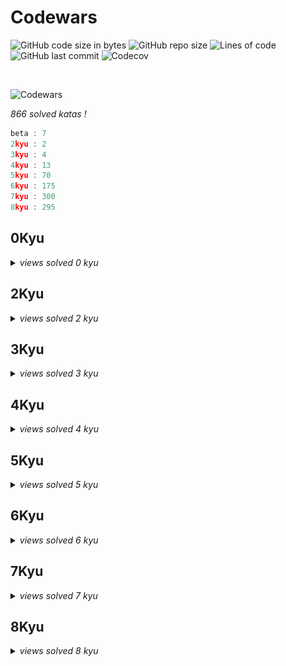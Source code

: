 # Codewars

![GitHub code size in bytes](https://img.shields.io/github/languages/code-size/Sigmanificient/Codewars)
![GitHub repo size](https://img.shields.io/github/repo-size/Sigmanificient/Codewars)
![Lines of code](https://img.shields.io/tokei/lines/github/Sigmanificient/Codewars)
![GitHub last commit](https://img.shields.io/github/last-commit/Sigmanificient/Codewars)
![Codecov](https://codecov.io/gh/Sigmanificient/Codewars/branch/master/graph/badge.svg?token=0MNNDL5VSF)

<br>

![Codewars](https://www.codewars.com/users/Sigmanificient/badges/large)

*866 solved katas !*

```c
beta : 7
2kyu : 2
3kyu : 4
4kyu : 13
5kyu : 70
6kyu : 175
7kyu : 300
8kyu : 295
```

<h2>0Kyu</h2>
<details>
	<summary>
		<i>views solved 0 kyu</i>
	</summary>

`Async requests`:
<img src="img/py.png" height="20px">

`Asyncio the beginning`:
<img src="img/py.png" height="20px">

`Factorial of factorials`:
<img src="img/py.png" height="20px">

`Is this a rectangle`:
<img src="img/py.png" height="20px">

`Page replacement algorithm fifo`:
<img src="img/py.png" height="20px">

`Projection`:
<img src="img/py.png" height="20px">

`Rgb colour changer`:
<img src="img/py.png" height="20px">
</details>

<h2>2Kyu</h2>
<details>
	<summary>
		<i>views solved 2 kyu</i>
	</summary>

`Evaluate a mathematical expression`:
<img src="img/py.png" height="20px">

`Game of go`:
<img src="img/py.png" height="20px">
</details>

<h2>3Kyu</h2>
<details>
	<summary>
		<i>views solved 3 kyu</i>
	</summary>

`Huffman encoding`:
<img src="img/py.png" height="20px">

`Spiralize`:
<img src="img/py.png" height="20px">

`The builder of things`:
<img src="img/py.png" height="20px">

`The millionth fibonacci kata`:
<img src="img/py.png" height="20px">
</details>

<h2>4Kyu</h2>
<details>
	<summary>
		<i>views solved 4 kyu</i>
	</summary>

`Adding big numbers`:
<img src="img/c.png" height="20px">

`Hamming numbers`:
<img src="img/py.png" height="20px">

`Human readable duration format`:
<img src="img/py.png" height="20px">

`Most frequently used words in a text`:
<img src="img/py.png" height="20px">

`Nesting structure comparison`:
<img src="img/py.png" height="20px">

`Permutations`:
<img src="img/py.png" height="20px">

`Range extraction`:
<img src="img/py.png" height="20px">

`Sort binary tree by level`:
<img src="img/py.png" height="20px">

`Strings mix`:
<img src="img/py.png" height="20px">

`Strip comments`:
<img src="img/py.png" height="20px">

`Sudoku solution validator`:
<img src="img/py.png" height="20px">

`Sum by factor`:
<img src="img/py.png" height="20px">

`The observed pin`:
<img src="img/py.png" height="20px">
</details>

<h2>5Kyu</h2>
<details>
	<summary>
		<i>views solved 5 kyu</i>
	</summary>

`A chain adding function`:
<img src="img/py.png" height="20px">

`Bird mountains`:
<img src="img/py.png" height="20px">

`Bob reversng obfuscator`:
<img src="img/py.png" height="20px">

`Can you get the loop`:
<img src="img/py.png" height="20px">

`Combining predicates`:
<img src="img/py.png" height="20px">

`Convert a hex string to rgb`:
<img src="img/js.png" height="20px">

`Conway game of life`:
<img src="img/py.png" height="20px">

`Conway game of life on a toroidal array`:
<img src="img/py.png" height="20px">

`Conway look and say generalized`:
<img src="img/js.png" height="20px">

`Count a spiral`:
<img src="img/py.png" height="20px">

`Did i fnish my sodoku`:
<img src="img/py.png" height="20px">

`Direction reduction`:
<img src="img/py.png" height="20px">

`Emirps`:
<img src="img/py.png" height="20px">

`Esolang infini tick`:
<img src="img/py.png" height="20px">

`Esolang stick`:
<img src="img/py.png" height="20px">

`Esolang ticker`:
<img src="img/py.png" height="20px">

`Evaluate a posix expression`:
<img src="img/py.png" height="20px">

`Extract the domain from a url`:
<img src="img/py.png" height="20px">

`Find the unique string`:
<img src="img/py.png" height="20px">

`First non repeating character`:
<img src="img/py.png" height="20px">

`Flatten`:
<img src="img/py.png" height="20px"> <img src="img/py.png" height="20px">

`Gap in primes`:
<img src="img/py.png" height="20px">

`Greed is good`:
<img src="img/py.png" height="20px">

`Group in tens`:
<img src="img/py.png" height="20px">

`Hamster me`:
<img src="img/py.png" height="20px">

`Hex dump`:
<img src="img/py.png" height="20px">

`How many numbers ii`:
<img src="img/py.png" height="20px">

`Human readable time`:
<img src="img/py.png" height="20px">

`Int32 to ipv4`:
<img src="img/py.png" height="20px">

`Intergers recreation one`:
<img src="img/py.png" height="20px">

`Ips between`:
<img src="img/py.png" height="20px">

`Isbn 10 validation`:
<img src="img/py.png" height="20px">

`Land perimeter`:
<img src="img/py.png" height="20px">

`Last digit of a large number`:
<img src="img/py.png" height="20px">

`Luck check`:
<img src="img/py.png" height="20px">

`Maximum subarray sum`:
<img src="img/py.png" height="20px">

`Memoized fibonacci`:
<img src="img/py.png" height="20px">

`Moving zeros to the end`:
<img src="img/py.png" height="20px">

`Multisize nonogram encoder`:
<img src="img/py.png" height="20px">

`Myjinxin katas 001 rotate remove return`:
<img src="img/py.png" height="20px">

`Ninja vs samurai attack block`:
<img src="img/py.png" height="20px">

`Not very secure`:
<img src="img/py.png" height="20px">

`Pagination helper`:
<img src="img/py.png" height="20px">

`Perimeter`:
<img src="img/py.png" height="20px">

`Pete the baker`:
<img src="img/py.png" height="20px">

`Primes in numbers`:
<img src="img/py.png" height="20px">

`Product of consecutive fib numbers`:
<img src="img/py.png" height="20px">

`Readability is king`:
<img src="img/py.png" height="20px">

`Regex password validation`:
<img src="img/py.png" height="20px">

`Rgb to hex conversion`:
<img src="img/py.png" height="20px">

`Rot 13`:
<img src="img/py.png" height="20px">

`Rotate an array matrix`:
<img src="img/py.png" height="20px">

`Rule 30`:
<img src="img/py.png" height="20px">

`Scramble`:
<img src="img/py.png" height="20px">

`Secret knock`:
<img src="img/py.png" height="20px">

`Sierpinski gasket`:
<img src="img/py.png" height="20px">

`Simple assembler interpreter`:
<img src="img/py.png" height="20px">

`Simple finite state machine compiler`:
<img src="img/py.png" height="20px">

`Simple pig latin`:
<img src="img/py.png" height="20px">

`Sorting arrays by amount of perfsq`:
<img src="img/py.png" height="20px">

`String incrementer`:
<img src="img/py.png" height="20px">

`String n iterations string`:
<img src="img/py.png" height="20px">

`Sum of pairs`:
<img src="img/py.png" height="20px">

`The hashing generator`:
<img src="img/py.png" height="20px">

`Tic tac toe checker`:
<img src="img/py.png" height="20px">

`Tree to list`:
<img src="img/py.png" height="20px">

`Valid parentheses`:
<img src="img/py.png" height="20px">

`Vector class`:
<img src="img/py.png" height="20px">

`Whats a perfect power anyway`:
<img src="img/py.png" height="20px">

`Where my anagrams at`:
<img src="img/py.png" height="20px">
</details>

<h2>6Kyu</h2>
<details>
	<summary>
		<i>views solved 6 kyu</i>
	</summary>

`A plus b equals 123`:
<img src="img/c.png" height="20px">

`Alphaber war airstrike letters massacre`:
<img src="img/py.png" height="20px">

`Alternating strings`:
<img src="img/py.png" height="20px">

`Are they the same`:
<img src="img/py.png" height="20px">

`Array diff`:
<img src="img/py.png" height="20px">

`Arrh grabscrab`:
<img src="img/py.png" height="20px">

`Ascii fun 1 x shape`:
<img src="img/py.png" height="20px">

`Ascii fun 2 funny dots`:
<img src="img/py.png" height="20px">

`Ascii fun 3 build a pyramid`:
<img src="img/py.png" height="20px">

`Ascii sierpinski carpet`:
<img src="img/py.png" height="20px">

`Backspaces in string`:
<img src="img/py.png" height="20px">

`Backwards read primes`:
<img src="img/py.png" height="20px">

`Binaries`:
<img src="img/py.png" height="20px">

`Binary to ascii conversion`:
<img src="img/c.png" height="20px">

`Binary tree compare`:
<img src="img/py.png" height="20px">

`Binding within the list monad`:
<img src="img/py.png" height="20px">

`Bit counting`:
<img src="img/py.png" height="20px">

`Break camel case`:
<img src="img/py.png" height="20px">

`Build a pile of cubes`:
<img src="img/py.png" height="20px">

`Build tower`:
<img src="img/py.png" height="20px">

`Build tower advanced`:
<img src="img/py.png" height="20px">

`Calculate pyramid height`:
<img src="img/py.png" height="20px">

`Camelcase method`:
<img src="img/py.png" height="20px">

`Catalog`:
<img src="img/py.png" height="20px">

`Code golf get the square`:
<img src="img/py.png" height="20px">

`Codewars leaderboard`:
<img src="img/py.png" height="20px">

`Collatz`:
<img src="img/py.png" height="20px">

`Common directory path`:
<img src="img/py.png" height="20px">

`Compare versions`:
<img src="img/py.png" height="20px">

`Compute depth`:
<img src="img/py.png" height="20px">

`Consecutive strings`:
<img src="img/py.png" height="20px">

`Consonant value`:
<img src="img/py.png" height="20px">

`Convert int to whitespace format`:
<img src="img/py.png" height="20px">

`Convert string to camel case`:
<img src="img/py.png" height="20px">

`Count calls`:
<img src="img/py.png" height="20px">

`Count characters in your string`:
<img src="img/py.png" height="20px">

`Count the days`:
<img src="img/py.png" height="20px">

`Count the divisible numbers`:
<img src="img/py.png" height="20px">

`Count the islands`:
<img src="img/py.png" height="20px">

`Count the smiley faces`:
<img src="img/py.png" height="20px">

`Counting duplicates`:
<img src="img/py.png" height="20px">

`Create phone number`:
<img src="img/py.png" height="20px">

`Dashatize it`:
<img src="img/py.png" height="20px">

`Data reverse`:
<img src="img/py.png" height="20px">

`Decipher this`:
<img src="img/py.png" height="20px">

`Decode the morse code`:
<img src="img/py.png" height="20px">

`Delete occurences of an element if it occurs more than n times`:
<img src="img/py.png" height="20px">

`Detect pangram`:
<img src="img/py.png" height="20px">

`Does my number look big in this`:
<img src="img/py.png" height="20px">

`Dont rely on luck`:
<img src="img/py.png" height="20px">

`Duplicate encoder`:
<img src="img/py.png" height="20px">

`Encrypt this`:
<img src="img/py.png" height="20px">

`English beggars`:
<img src="img/py.png" height="20px">

`Equal side of an array`:
<img src="img/py.png" height="20px">

`Error correction 1 hamming code`:
<img src="img/py.png" height="20px">

`Esoland mini bit move`:
<img src="img/py.png" height="20px">

`Esolang 1 mini string fuck`:
<img src="img/py.png" height="20px">

`Esolang interpreters 1 intro to esolangs`:
<img src="img/c.png" height="20px"> <img src="img/py.png" height="20px">

`Esolang tick`:
<img src="img/py.png" height="20px">

`Extract file name`:
<img src="img/py.png" height="20px">

`Fibonacci tribonacci and friends`:
<img src="img/py.png" height="20px">

`Find last fib digit hard`:
<img src="img/py.png" height="20px">

`Find the missing letter`:
<img src="img/py.png" height="20px">

`Find the odd int`:
<img src="img/py.png" height="20px">

`Find the parity outlier`:
<img src="img/py.png" height="20px">

`Find the unique number`:
<img src="img/py.png" height="20px">

`First character that repeats`:
<img src="img/py.png" height="20px">

`Fold array`:
<img src="img/py.png" height="20px">

`Framed reflection`:
<img src="img/py.png" height="20px">

`Give me a diamond`:
<img src="img/py.png" height="20px">

`Goldbach conjecture`:
<img src="img/py.png" height="20px">

`Hanoi record`:
<img src="img/py.png" height="20px">

`Happy numbers`:
<img src="img/py.png" height="20px">

`Hello world without string number and booleans`:
<img src="img/py.png" height="20px">

`Hellphabet can you give the alphabet`:
<img src="img/py.png" height="20px">

`High score table`:
<img src="img/py.png" height="20px">

`Highest number with two prime factors`:
<img src="img/py.png" height="20px">

`Highest rank number in a array`:
<img src="img/py.png" height="20px">

`Highest scoring word`:
<img src="img/py.png" height="20px">

`How many pages in a book`:
<img src="img/py.png" height="20px">

`If you can read this`:
<img src="img/py.png" height="20px">

`Inside out string`:
<img src="img/py.png" height="20px">

`Intro to art`:
<img src="img/py.png" height="20px">

`Ip validation`:
<img src="img/py.png" height="20px">

`Ipv4 to int 32`:
<img src="img/py.png" height="20px">

`Iq test`:
<img src="img/py.png" height="20px">

`Is a number prime`:
<img src="img/py.png" height="20px">

`Kebabize`:
<img src="img/py.png" height="20px">

`Length of missing array`:
<img src="img/py.png" height="20px">

`Linked lists length and count`:
<img src="img/py.png" height="20px">

`Longest palidrome`:
<img src="img/py.png" height="20px">

`Make a window`:
<img src="img/py.png" height="20px">

`Make the deadfish swim`:
<img src="img/py.png" height="20px">

`Matrix addition`:
<img src="img/py.png" height="20px">

`Matrix transpose`:
<img src="img/py.png" height="20px">

`Maximum sum values of ranges`:
<img src="img/py.png" height="20px">

`Meeting`:
<img src="img/py.png" height="20px">

`Memoize`:
<img src="img/py.png" height="20px">

`Merge in 2048`:
<img src="img/py.png" height="20px">

`Message validator`:
<img src="img/py.png" height="20px">

`Mexican wave`:
<img src="img/py.png" height="20px">

`Minutes to midnight`:
<img src="img/py.png" height="20px">

`Multiple of 3 or 5`:
<img src="img/py.png" height="20px">

`Multiplication table`:
<img src="img/py.png" height="20px">

`Muti tap keypad text entry on old phone`:
<img src="img/py.png" height="20px">

`Nested list depth`:
<img src="img/py.png" height="20px">

`New cashier does not know about space or shift`:
<img src="img/py.png" height="20px">

`Non even substrings`:
<img src="img/py.png" height="20px">

`Pair of gloves`:
<img src="img/py.png" height="20px">

`Pascal triangle 2`:
<img src="img/py.png" height="20px">

`Pell numbers`:
<img src="img/py.png" height="20px">

`Pentabonacci`:
<img src="img/py.png" height="20px">

`Perisitent bugger`:
<img src="img/py.png" height="20px">

`Permute a palindrome`:
<img src="img/py.png" height="20px">

`Playing with digits`:
<img src="img/py.png" height="20px">

`Playing with passphrases`:
<img src="img/py.png" height="20px">

`Plus one array`:
<img src="img/py.png" height="20px">

`Prime factors`:
<img src="img/py.png" height="20px">

`Primordial of a number`:
<img src="img/py.png" height="20px">

`Pyramid array`:
<img src="img/py.png" height="20px">

`Rainfall`:
<img src="img/py.png" height="20px">

`Rectangle letter juggling`:
<img src="img/py.png" height="20px">

`Remove the parenthesis`:
<img src="img/py.png" height="20px">

`Replace with alphabet position`:
<img src="img/py.png" height="20px">

`Reverse every other word in a string`:
<img src="img/py.png" height="20px">

`Reverse or rotate`:
<img src="img/py.png" height="20px">

`Rotate array`:
<img src="img/py.png" height="20px">

`Run length encoding`:
<img src="img/c.png" height="20px">

`Score from permutations of combinations of an integer`:
<img src="img/py.png" height="20px">

`Sha256 cracker`:
<img src="img/py.png" height="20px">

`Sierpinski triangle`:
<img src="img/py.png" height="20px">

`Silent import`:
<img src="img/py.png" height="20px">

`Simple card game`:
<img src="img/py.png" height="20px">

`Simple fun 305 typist`:
<img src="img/py.png" height="20px">

`Simple fun 52 pairs of shoes`:
<img src="img/py.png" height="20px">

`Sort arrays ignoring case`:
<img src="img/py.png" height="20px">

`Sort the columns of a csv file`:
<img src="img/py.png" height="20px">

`Sort the odd`:
<img src="img/py.png" height="20px">

`Sorting by bits`:
<img src="img/py.png" height="20px">

`Split strings`:
<img src="img/py.png" height="20px">

`Steps in k primes`:
<img src="img/py.png" height="20px">

`Stop gninnips my sdrow`:
<img src="img/py.png" height="20px">

`Street fighter 2 character selection`:
<img src="img/py.png" height="20px">

`String tops`:
<img src="img/py.png" height="20px">

`String transformer`:
<img src="img/py.png" height="20px">

`Sum of digits digital rot`:
<img src="img/py.png" height="20px">

`Sum of parts`:
<img src="img/py.png" height="20px">

`Sum the tree`:
<img src="img/c.png" height="20px">

`Take a number and sum its digits raised to the consectuve powers and eureka`:
<img src="img/py.png" height="20px">

`Take a ten minute walk`:
<img src="img/py.png" height="20px">

`The book of mormon`:
<img src="img/py.png" height="20px">

`The paperfold sequence`:
<img src="img/py.png" height="20px">

`The takewhile function`:
<img src="img/py.png" height="20px">

`The vowel code`:
<img src="img/py.png" height="20px">

`Title case`:
<img src="img/py.png" height="20px">

`Tortoise racing`:
<img src="img/py.png" height="20px">

`Tribonacci sequence`:
<img src="img/py.png" height="20px">

`Triple trouble`:
<img src="img/py.png" height="20px">

`Twisted sum`:
<img src="img/py.png" height="20px">

`Two sum`:
<img src="img/py.png" height="20px">

`Typing series 1 the backspace function`:
<img src="img/py.png" height="20px">

`Unique in order`:
<img src="img/py.png" height="20px">

`Unknown amount of dup one missing number`:
<img src="img/py.png" height="20px">

`Valid braces`:
<img src="img/py.png" height="20px">

`Valid phone number`:
<img src="img/py.png" height="20px">

`Vowel back`:
<img src="img/py.png" height="20px">

`Weight for weight`:
<img src="img/py.png" height="20px">

`Weird string case`:
<img src="img/py.png" height="20px">

`What century is it`:
<img src="img/py.png" height="20px">

`Where is my parent`:
<img src="img/py.png" height="20px">

`Who likes it`:
<img src="img/py.png" height="20px">

`Word a a10n`:
<img src="img/py.png" height="20px">

`Write the number in expanded form`:
<img src="img/py.png" height="20px">

`Your order please`:
<img src="img/py.png" height="20px">
</details>

<h2>7Kyu</h2>
<details>
	<summary>
		<i>views solved 7 kyu</i>
	</summary>

`99 problems 1 last in list`:
<img src="img/py.png" height="20px">

` 16p18e214`:
<img src="img/py.png" height="20px">

`A rule of divisibility by 7`:
<img src="img/py.png" height="20px">

`Adding arrays`:
<img src="img/py.png" height="20px">

`All star challenge 16`:
<img src="img/c.png" height="20px">

`All star code challenge 20`:
<img src="img/py.png" height="20px">

`All star code challenge 22`:
<img src="img/py.png" height="20px">

`All unique`:
<img src="img/py.png" height="20px">

`Alphabet symmetry`:
<img src="img/py.png" height="20px">

`Alphabet war`:
<img src="img/py.png" height="20px">

`Alphabetical addition`:
<img src="img/py.png" height="20px">

`Alphabetically ordered`:
<img src="img/py.png" height="20px">

`Alternate capitalization`:
<img src="img/py.png" height="20px">

`Alternate case`:
<img src="img/c.png" height="20px"> <img src="img/py.png" height="20px"> <img src="img/py.png" height="20px">

`Anagram detection`:
<img src="img/py.png" height="20px">

`Any odd`:
<img src="img/c.png" height="20px">

`Anything`:
<img src="img/py.png" height="20px">

`Are the number in order`:
<img src="img/py.png" height="20px">

`Are they square`:
<img src="img/c.png" height="20px">

`Area of the arrow`:
<img src="img/py.png" height="20px">

`Arithmetic progression`:
<img src="img/py.png" height="20px">

`Array element parity`:
<img src="img/py.png" height="20px">

`Array leaders array series 3`:
<img src="img/py.png" height="20px">

`Array length`:
<img src="img/h.png" height="20px">

`Automorphic number special numbers series 6`:
<img src="img/c.png" height="20px">

`Averages of numbers`:
<img src="img/py.png" height="20px">

`Balanced number special number series 1`:
<img src="img/py.png" height="20px">

`Beginner series 3 sum of numbers`:
<img src="img/py.png" height="20px">

`Big factorial`:
<img src="img/py.png" height="20px">

`Binary addition`:
<img src="img/py.png" height="20px">

`Binary pyramid 101`:
<img src="img/py.png" height="20px">

`Boiled eggs`:
<img src="img/py.png" height="20px">

`Build a square`:
<img src="img/py.png" height="20px">

`By 3 or not by 3`:
<img src="img/c.png" height="20px">

`Car crash`:
<img src="img/py.png" height="20px">

`Cat and mouse`:
<img src="img/py.png" height="20px">

`Categorize member`:
<img src="img/py.png" height="20px">

`Censored strings`:
<img src="img/py.png" height="20px">

`Chain me`:
<img src="img/py.png" height="20px">

`Changing letters`:
<img src="img/c.png" height="20px">

`Char code calculation`:
<img src="img/py.png" height="20px">

`Check the exam`:
<img src="img/py.png" height="20px">

`Checks for prime numbers`:
<img src="img/py.png" height="20px">

`Coding meetup 1 higher order functions series count the number of javascript developers coming from europe`:
<img src="img/py.png" height="20px">

`Coding meetup 2 higher order func greet devs`:
<img src="img/py.png" height="20px">

`Coding meetup 4 higher order function series find the first python developer`:
<img src="img/py.png" height="20px">

`Collatz conjecture length`:
<img src="img/py.png" height="20px">

`Colour association`:
<img src="img/py.png" height="20px">

`Coloured triangles`:
<img src="img/py.png" height="20px">

`Compare with margin`:
<img src="img/py.png" height="20px">

`Complementary dna`:
<img src="img/py.png" height="20px">

`Complete the pattern 1`:
<img src="img/py.png" height="20px">

`Computer problem series 1 fill the hard disk drive`:
<img src="img/c.png" height="20px">

`Consecutive items`:
<img src="img/c.png" height="20px">

`Convert a linked list to a string`:
<img src="img/py.png" height="20px">

`Convert an array of strings to array of numners`:
<img src="img/py.png" height="20px">

`Coprime validator`:
<img src="img/py.png" height="20px">

`Count red beads`:
<img src="img/py.png" height="20px">

`Count the digit`:
<img src="img/py.png" height="20px">

`Count the divisors of a number`:
<img src="img/py.png" height="20px">

`Count the ones`:
<img src="img/py.png" height="20px">

`Counting array elements`:
<img src="img/py.png" height="20px">

`Credit card mask`:
<img src="img/py.png" height="20px"> <img src="img/js.png" height="20px">

`Cryptanalysis word pattern`:
<img src="img/py.png" height="20px">

`Currying functions multiply all element in array`:
<img src="img/py.png" height="20px">

`Debug sum of digits of a number`:
<img src="img/py.png" height="20px">

`Decimal reverser`:
<img src="img/py.png" height="20px">

`Descending order`:
<img src="img/py.png" height="20px">

`Difference of squares`:
<img src="img/py.png" height="20px">

`Digital cypher`:
<img src="img/py.png" height="20px">

`Digits explosion`:
<img src="img/py.png" height="20px">

`Disemvowel trolls`:
<img src="img/py.png" height="20px">

`Divide and conquer`:
<img src="img/py.png" height="20px">

`Dont give me five`:
<img src="img/py.png" height="20px">

`Dot calculator`:
<img src="img/py.png" height="20px">

`Double every other`:
<img src="img/py.png" height="20px">

`Echo program`:
<img src="img/py.png" height="20px">

`Elevator distance`:
<img src="img/py.png" height="20px">

`Eliminate the intruders`:
<img src="img/c.png" height="20px">

`Esrever`:
<img src="img/py.png" height="20px">

`Evaporator`:
<img src="img/py.png" height="20px">

`Even and odd`:
<img src="img/py.png" height="20px">

`Even numbers in an array`:
<img src="img/py.png" height="20px">

`Even times last`:
<img src="img/c.png" height="20px">

`Evens and odds`:
<img src="img/py.png" height="20px">

`Exclamation mark series 13 question mark time exclamation`:
<img src="img/c.png" height="20px">

`Exes ohs`:
<img src="img/py.png" height="20px">

`Factorial`:
<img src="img/c.png" height="20px"> <img src="img/py.png" height="20px">

`Factorial 2`:
<img src="img/py.png" height="20px">

`Fibonacci`:
<img src="img/py.png" height="20px">

`Filter the number`:
<img src="img/py.png" height="20px">

`Find fibonacci last digit`:
<img src="img/py.png" height="20px">

`Find screen size`:
<img src="img/c.png" height="20px">

`Find the annonymous function`:
<img src="img/py.png" height="20px">

`Find the capitals`:
<img src="img/py.png" height="20px">

`Find the divisor`:
<img src="img/py.png" height="20px">

`Find the lucky numbers`:
<img src="img/py.png" height="20px">

`Find the middle element`:
<img src="img/py.png" height="20px">

`Find the next perfect square`:
<img src="img/py.png" height="20px">

`Find the nth digit of a number`:
<img src="img/py.png" height="20px">

`Find the stray number`:
<img src="img/py.png" height="20px">

`Find the vowel`:
<img src="img/py.png" height="20px">

`First class function factory`:
<img src="img/py.png" height="20px">

`Five without alphanums`:
<img src="img/c.png" height="20px">

`Fix string case`:
<img src="img/py.png" height="20px">

`Fizz buzz`:
<img src="img/py.png" height="20px">

`Flatten and sort an array`:
<img src="img/py.png" height="20px">

`Folding your way to the moon`:
<img src="img/py.png" height="20px">

`Form the minimum`:
<img src="img/py.png" height="20px">

`Friend or foe`:
<img src="img/py.png" height="20px">

`Fun with lists length`:
<img src="img/c.png" height="20px">

`Geometry a2 length of a vector`:
<img src="img/py.png" height="20px">

`Get the middle character`:
<img src="img/py.png" height="20px">

`Greatest common divisor`:
<img src="img/py.png" height="20px">

`Greet me`:
<img src="img/py.png" height="20px">

`Growth of a population`:
<img src="img/py.png" height="20px">

`Hamming distance part 1 binary codes`:
<img src="img/py.png" height="20px">

`Having sum`:
<img src="img/py.png" height="20px">

`Heavy metal umlauts`:
<img src="img/py.png" height="20px">

`Help sukui count his vegetables`:
<img src="img/py.png" height="20px">

`Heron formula`:
<img src="img/py.png" height="20px">

`Hexadecimal keys`:
<img src="img/c.png" height="20px">

`Highest and lowest`:
<img src="img/py.png" height="20px">

`Holiday 3 fire on boat`:
<img src="img/py.png" height="20px">

`How many are smaller than me`:
<img src="img/py.png" height="20px">

`How many consecuutive numbers are needed`:
<img src="img/py.png" height="20px">

`Im everywhere`:
<img src="img/py.png" height="20px">

`Incrementer`:
<img src="img/py.png" height="20px">

`Indexed capitalization`:
<img src="img/c.png" height="20px">

`Inspiring string`:
<img src="img/py.png" height="20px">

`Interlocking binary pairs`:
<img src="img/c.png" height="20px">

`Is even bitwise series`:
<img src="img/py.png" height="20px">

`Is it negative zero`:
<img src="img/py.png" height="20px">

`Is this a triangle`:
<img src="img/py.png" height="20px">

`Isograms`:
<img src="img/py.png" height="20px">

`Jaden casing strings`:
<img src="img/py.png" height="20px">

`Javascript filter`:
<img src="img/py.png" height="20px">

`Jumping number special numbers series 4`:
<img src="img/py.png" height="20px">

`Largest 5 digit number in a series`:
<img src="img/py.png" height="20px">

`Largest pair sum in array`:
<img src="img/py.png" height="20px">

`Last digit of a number`:
<img src="img/py.png" height="20px">

`Last survivor`:
<img src="img/py.png" height="20px">

`Leap year`:
<img src="img/py.png" height="20px">

`Least larger`:
<img src="img/py.png" height="20px">

`Length and two values`:
<img src="img/py.png" height="20px">

`Limit string length`:
<img src="img/py.png" height="20px">

`Linked lists get nth node`:
<img src="img/c.png" height="20px">

`List filtering`:
<img src="img/py.png" height="20px">

`Longest vowel chain`:
<img src="img/py.png" height="20px">

`Loop array`:
<img src="img/js.png" height="20px">

`Lost number in number sequence`:
<img src="img/py.png" height="20px">

`Love vs friendship`:
<img src="img/py.png" height="20px">

`Make a funciton that does arithmetic`:
<img src="img/py.png" height="20px">

`Make acronym`:
<img src="img/py.png" height="20px">

`Make your own hashmap`:
<img src="img/py.png" height="20px">

`Map function issue`:
<img src="img/py.png" height="20px">

`Maximum length difference`:
<img src="img/py.png" height="20px">

`Maximum multiple`:
<img src="img/py.png" height="20px">

`Maximum product`:
<img src="img/py.png" height="20px">

`Middle me`:
<img src="img/py.png" height="20px">

`Minimize sum of array`:
<img src="img/py.png" height="20px">

`Mod 256 without the mod operator`:
<img src="img/py.png" height="20px">

`Most digits`:
<img src="img/py.png" height="20px">

`Move 10`:
<img src="img/py.png" height="20px">

`Multples`:
<img src="img/py.png" height="20px">

`Mumbling`:
<img src="img/py.png" height="20px">

`My language skill`:
<img src="img/py.png" height="20px">

`Name that number`:
<img src="img/py.png" height="20px">

`Narcissistic number`:
<img src="img/py.png" height="20px">

`Next prime`:
<img src="img/py.png" height="20px">

`Nice array`:
<img src="img/py.png" height="20px">

`Not oddities here`:
<img src="img/py.png" height="20px">

`Number of decimal digits`:
<img src="img/py.png" height="20px">

`Number of people in the bus`:
<img src="img/py.png" height="20px">

`Number slicer`:
<img src="img/py.png" height="20px">

`Numbers to letters`:
<img src="img/py.png" height="20px">

`Odd even string sort`:
<img src="img/py.png" height="20px">

`Odd or even`:
<img src="img/py.png" height="20px">

`Odder than the rest`:
<img src="img/c.png" height="20px">

`Ones complement`:
<img src="img/py.png" height="20px">

`Padded numbers`:
<img src="img/c.png" height="20px">

`Parts of a list`:
<img src="img/py.png" height="20px">

`Plus minus plus minus`:
<img src="img/c.png" height="20px">

`Power of two`:
<img src="img/py.png" height="20px">

`Powers of i`:
<img src="img/c.png" height="20px">

`Predict your age`:
<img src="img/py.png" height="20px">

`Previous multiple of three`:
<img src="img/py.png" height="20px">

`Printer errors`:
<img src="img/py.png" height="20px">

`Product array`:
<img src="img/py.png" height="20px">

`Race ceremony`:
<img src="img/py.png" height="20px">

`Rearrange number to get it maximum`:
<img src="img/py.png" height="20px">

`Reduce my fraction`:
<img src="img/py.png" height="20px">

`Regex validate pin code`:
<img src="img/py.png" height="20px">

`Regexp basics parsing prices`:
<img src="img/py.png" height="20px">

`Remove all the marked element of a list`:
<img src="img/py.png" height="20px">

`Remove anchor from url`:
<img src="img/c.png" height="20px"> <img src="img/py.png" height="20px">

`Remove duplicate words`:
<img src="img/py.png" height="20px">

`Remove duplicates`:
<img src="img/py.png" height="20px">

`Remove the minimum`:
<img src="img/py.png" height="20px">

`Replace every nth`:
<img src="img/py.png" height="20px">

`Return string of first char`:
<img src="img/c.png" height="20px"> <img src="img/py.png" height="20px">

`Return the closest multiple of 10`:
<img src="img/py.png" height="20px">

`Reverse a number`:
<img src="img/py.png" height="20px">

`Reverse letter`:
<img src="img/py.png" height="20px">

`Reverse list`:
<img src="img/py.png" height="20px">

`Reverse the bits in an integer`:
<img src="img/c.png" height="20px">

`Reverse words`:
<img src="img/py.png" height="20px">

`Round up to the next multiple of 5`:
<img src="img/py.png" height="20px">

`Row weight`:
<img src="img/py.png" height="20px">

`Running out of space`:
<img src="img/py.png" height="20px">

`Say hello`:
<img src="img/py.png" height="20px">

`See you next happy year`:
<img src="img/py.png" height="20px">

`Series of integers from m to n`:
<img src="img/py.png" height="20px">

`Seven ate 9`:
<img src="img/py.png" height="20px">

`Shorter concat`:
<img src="img/py.png" height="20px">

`Shorter word`:
<img src="img/py.png" height="20px">

`Simple consecutive pairs`:
<img src="img/py.png" height="20px">

`Simple fun #154 zero and one`:
<img src="img/py.png" height="20px">

`Simple fun 10 range bit counting`:
<img src="img/py.png" height="20px">

`Simple fun 2 circle of numbers`:
<img src="img/py.png" height="20px">

`Simple remove duplicates`:
<img src="img/py.png" height="20px">

`Simple string characters`:
<img src="img/c.png" height="20px">

`Small enough beginner`:
<img src="img/py.png" height="20px">

`Smallest product`:
<img src="img/py.png" height="20px">

`Smallest value of an array`:
<img src="img/py.png" height="20px">

`Snake case keys`:
<img src="img/py.png" height="20px">

`Some but not all`:
<img src="img/py.png" height="20px">

`Sort array by string length`:
<img src="img/py.png" height="20px">

`Sort by last char`:
<img src="img/py.png" height="20px">

`Sort out the me from boys`:
<img src="img/py.png" height="20px">

`Sort the gift code`:
<img src="img/py.png" height="20px">

`Sorted numbers`:
<img src="img/py.png" height="20px">

`Sorted yes no how`:
<img src="img/py.png" height="20px">

`Spacify`:
<img src="img/py.png" height="20px">

`Speical number 5`:
<img src="img/c.png" height="20px">

`Split in parts`:
<img src="img/py.png" height="20px">

`Spongebob meme`:
<img src="img/c.png" height="20px">

`Square every digit`:
<img src="img/py.png" height="20px">

`Square sequence`:
<img src="img/py.png" height="20px">

`String ends with`:
<img src="img/py.png" height="20px">

`String swap vowel case`:
<img src="img/py.png" height="20px">

`Strings starts with`:
<img src="img/py.png" height="20px">

`Substring fun`:
<img src="img/c.png" height="20px">

`Sum a list but ignore any duplicates`:
<img src="img/py.png" height="20px">

`Sum even numbers`:
<img src="img/py.png" height="20px">

`Sum of all arguments`:
<img src="img/py.png" height="20px">

`Sum of all the multiples of 3 and 5`:
<img src="img/py.png" height="20px">

`Sum of cubes`:
<img src="img/py.png" height="20px">

`Sum of digits`:
<img src="img/py.png" height="20px">

`Sum of minimums`:
<img src="img/py.png" height="20px">

`Sum of numbers from 0 to n`:
<img src="img/py.png" height="20px">

`Sum of odd cubed numbers`:
<img src="img/py.png" height="20px">

`Sum of odd numbers`:
<img src="img/py.png" height="20px">

`Sum of singles`:
<img src="img/py.png" height="20px">

`Sum of the first nth term of series`:
<img src="img/py.png" height="20px">

`Sum of the lowest positive integers`:
<img src="img/py.png" height="20px">

`Sum of triangle numbers`:
<img src="img/c.png" height="20px">

`Sum or difference`:
<img src="img/py.png" height="20px">

`Sum up the random string`:
<img src="img/c.png" height="20px">

`Summing a number digits`:
<img src="img/py.png" height="20px">

`Switcheroo`:
<img src="img/py.png" height="20px">

`Testing 123`:
<img src="img/py.png" height="20px">

`The coupon code`:
<img src="img/py.png" height="20px">

`The drop while function`:
<img src="img/py.png" height="20px">

`The fusc function part 1`:
<img src="img/py.png" height="20px">

`The office 2 boredom score`:
<img src="img/py.png" height="20px">

`The office 4 find a meeting room`:
<img src="img/py.png" height="20px">

`Thinkful string drills poem formatter`:
<img src="img/py.png" height="20px">

`Thinkful string drills repeater`:
<img src="img/py.png" height="20px">

`Tidy number special number series 9`:
<img src="img/py.png" height="20px">

`To leet speak`:
<img src="img/c.png" height="20px">

`Triangular treasure`:
<img src="img/py.png" height="20px">

`Triple x`:
<img src="img/c.png" height="20px">

`Two oldest ages`:
<img src="img/py.png" height="20px">

`Two to one`:
<img src="img/py.png" height="20px">

`Unflatten a list`:
<img src="img/py.png" height="20px">

`Unique string characters`:
<img src="img/c.png" height="20px">

`Upturn numeral triangle`:
<img src="img/py.png" height="20px">

`Valid spacing`:
<img src="img/c.png" height="20px">

`Vaporcode`:
<img src="img/py.png" height="20px">

`Vowel changer`:
<img src="img/py.png" height="20px">

`Vowel count`:
<img src="img/py.png" height="20px">

`Vowel one`:
<img src="img/c.png" height="20px">

`Wealth equality finally`:
<img src="img/py.png" height="20px">

`What a classy song`:
<img src="img/py.png" height="20px">

`Which section did you scroll to`:
<img src="img/c.png" height="20px"> <img src="img/py.png" height="20px">

`Which string is worth more`:
<img src="img/py.png" height="20px">

`Word values`:
<img src="img/py.png" height="20px">

`Words to sentence`:
<img src="img/py.png" height="20px">

`Words values`:
<img src="img/c.png" height="20px">

`X marks the spot`:
<img src="img/c.png" height="20px">

`Youre a square`:
<img src="img/py.png" height="20px">

`Zeros and ones`:
<img src="img/py.png" height="20px">
</details>

<h2>8Kyu</h2>
<details>
	<summary>
		<i>views solved 8 kyu</i>
	</summary>

`Rock paper scissors`:
<img src="img/py.png" height="20px">

` 101 dalmatians squash the bugs not the dogs`:
<img src="img/py.png" height="20px">

`A needle in the haystack`:
<img src="img/py.png" height="20px">

`Abbreviate a two word name`:
<img src="img/py.png" height="20px">

`Add length`:
<img src="img/py.png" height="20px">

`Add numbers`:
<img src="img/py.png" height="20px">

`Adults ony sql for beginnners #1`:
<img src="img/sql.png" height="20px">

`Age range compatibility`:
<img src="img/py.png" height="20px">

`Alan partride ii apple turnover`:
<img src="img/py.png" height="20px">

`All star code challenge 18`:
<img src="img/py.png" height="20px">

`Are arrow functions odd`:
<img src="img/py.png" height="20px">

`Are you playing banjo`:
<img src="img/py.png" height="20px">

`Area of perimeter`:
<img src="img/py.png" height="20px">

`Array plus array`:
<img src="img/py.png" height="20px">

`Ascii total`:
<img src="img/py.png" height="20px">

`Aspect ratio cropping part 1`:
<img src="img/js.png" height="20px">

`Basic making six toast`:
<img src="img/py.png" height="20px">

`Basic mathematical operations`:
<img src="img/py.png" height="20px">

`Basic traning add item to a array`:
<img src="img/py.png" height="20px">

`Basic variable asignment`:
<img src="img/py.png" height="20px">

`Beginner lost without a map`:
<img src="img/py.png" height="20px">

`Beginner reduce but grow`:
<img src="img/py.png" height="20px">

`Beginner series 1 school paperwork`:
<img src="img/py.png" height="20px">

`Beginner series 2 clock`:
<img src="img/py.png" height="20px">

`Beginner series 4 cockroack`:
<img src="img/py.png" height="20px">

`Bin to decimal`:
<img src="img/py.png" height="20px">

`Calculate average`:
<img src="img/py.png" height="20px">

`Calculate bmi`:
<img src="img/py.png" height="20px">

`Calculate price excluding vat`:
<img src="img/py.png" height="20px">

`Can we divide it`:
<img src="img/py.png" height="20px">

`Capacity and mutability`:
<img src="img/py.png" height="20px">

`Cat years dog years`:
<img src="img/py.png" height="20px">

`Century from year`:
<img src="img/py.png" height="20px">

`Charater frequency`:
<img src="img/py.png" height="20px">

`Check same case`:
<img src="img/c.png" height="20px"> <img src="img/py.png" height="20px">

`Chuck norris vii true or false`:
<img src="img/py.png" height="20px">

`Classic hello world`:
<img src="img/py.png" height="20px">

`Classy classes`:
<img src="img/py.png" height="20px">

`Closest elevator`:
<img src="img/py.png" height="20px">

`Collatz conjecture`:
<img src="img/py.png" height="20px">

`Color ghost`:
<img src="img/py.png" height="20px">

`Concurrency currency i`:
<img src="img/py.png" height="20px">

`Consecutive letters`:
<img src="img/py.png" height="20px">

`Contamination 1 string`:
<img src="img/py.png" height="20px">

`Convert a string to an array`:
<img src="img/py.png" height="20px">

`Convert a string to number`:
<img src="img/py.png" height="20px">

`Convert boolean to a string`:
<img src="img/py.png" height="20px">

`Convert boolean values to string yes and no`:
<img src="img/py.png" height="20px">

`Convert number to a string`:
<img src="img/py.png" height="20px">

`Convert number to reversed array of digits`:
<img src="img/py.png" height="20px">

`Convert to binary`:
<img src="img/py.png" height="20px">

`Correct the mistake of the character recognition software`:
<img src="img/py.png" height="20px">

`Count by x`:
<img src="img/py.png" height="20px">

`Count odd numbers below n`:
<img src="img/py.png" height="20px">

`Count of monkeys`:
<img src="img/py.png" height="20px">

`Count of positive sum of negative`:
<img src="img/py.png" height="20px">

`Count the number of cubes with paint on`:
<img src="img/py.png" height="20px">

`Couting sheep`:
<img src="img/py.png" height="20px">

`Csv representation of array`:
<img src="img/py.png" height="20px">

`Days in the year`:
<img src="img/py.png" height="20px">

`Define a card suit`:
<img src="img/py.png" height="20px">

`Did she said hallo`:
<img src="img/py.png" height="20px">

`Difference of volume of cuboids`:
<img src="img/py.png" height="20px">

`Dna to rna conversion`:
<img src="img/py.png" height="20px">

`Do i get a bonus`:
<img src="img/py.png" height="20px">

`Do you speak english`:
<img src="img/py.png" height="20px">

`Dollar and cents`:
<img src="img/py.png" height="20px">

`Double char`:
<img src="img/py.png" height="20px">

`Draw stairs`:
<img src="img/py.png" height="20px">

`Drink about`:
<img src="img/py.png" height="20px">

`Ensure quesion`:
<img src="img/py.png" height="20px">

`Enumerable magic #1 true for all`:
<img src="img/js.png" height="20px">

`Enumerable magic 1 true for all`:
<img src="img/py.png" height="20px">

`Enumerable magic 20 cascading subsets`:
<img src="img/py.png" height="20px">

`Enumerable magic 25 take the first n elements`:
<img src="img/py.png" height="20px">

`Enumerable magic 3 does my list include this`:
<img src="img/py.png" height="20px">

`Even or odd`:
<img src="img/py.png" height="20px">

`Evil or odious`:
<img src="img/c.png" height="20px">

`Exclamation mark series 1 remove a exclamation mark from the end of string`:
<img src="img/py.png" height="20px">

`Exclamation marks series 11 replace all vowel to exclamation mark in the sentence`:
<img src="img/py.png" height="20px">

`Exclamation marks series 2 remove all exclamation marks from the end of sentence`:
<img src="img/py.png" height="20px">

`Exclamation marks series 4 remove all exclamation marks from sentence but ensure a exclamation mark at the end of string`:
<img src="img/py.png" height="20px">

`Exclamation marks series 6 remove n exclamation marks in the sentence from left to right`:
<img src="img/py.png" height="20px">

`Exclusive or xor logical operator`:
<img src="img/py.png" height="20px">

`Expressions matter`:
<img src="img/py.png" height="20px">

`Fake binary`:
<img src="img/py.png" height="20px">

`Filling an array`:
<img src="img/py.png" height="20px">

`Filter out the geese`:
<img src="img/py.png" height="20px">

`Filtering even numbers`:
<img src="img/py.png" height="20px">

`Find maximum and minimum valus of a list`:
<img src="img/py.png" height="20px">

`Find multiples of a number`:
<img src="img/py.png" height="20px">

`Find nearest square number`:
<img src="img/py.png" height="20px">

`Find numbers which are divisible by given number`:
<img src="img/py.png" height="20px">

`Find out wheter the shape is a cube`:
<img src="img/py.png" height="20px">

`Find the difference in age between oldest and youngest  family members`:
<img src="img/py.png" height="20px">

`Find the first non consecutive number`:
<img src="img/py.png" height="20px">

`Find the position`:
<img src="img/py.png" height="20px">

`Find the smallest integer in the array`:
<img src="img/py.png" height="20px">

`Five without numbers`:
<img src="img/py.png" height="20px">

`Fix the bugs`:
<img src="img/py.png" height="20px">

`Fix the loop`:
<img src="img/py.png" height="20px">

`Fix your code before the garden dies`:
<img src="img/py.png" height="20px">

`Fixme replace all dots`:
<img src="img/py.png" height="20px">

`For twins 1 types`:
<img src="img/py.png" height="20px">

`For ufc fans total beginners conor mcgregor vs george saint pierre`:
<img src="img/py.png" height="20px">

`Formatting decimal places 0`:
<img src="img/py.png" height="20px">

`Function 1 hello world`:
<img src="img/py.png" height="20px">

`Function 2 squaring an argument`:
<img src="img/py.png" height="20px">

`Function 3 multiplying two numbers`:
<img src="img/py.png" height="20px">

`Fundamentails return`:
<img src="img/py.png" height="20px">

`Generate range of integers`:
<img src="img/py.png" height="20px">

`Geometry basics distance between points in 2d`:
<img src="img/py.png" height="20px">

`Get ascii value of character`:
<img src="img/py.png" height="20px">

`Get character from ascii value`:
<img src="img/py.png" height="20px">

`Get nth even number`:
<img src="img/py.png" height="20px">

`Get number from string`:
<img src="img/py.png" height="20px">

`Get planet by id`:
<img src="img/py.png" height="20px">

`Get the mean of an array`:
<img src="img/py.png" height="20px">

`Grader`:
<img src="img/py.png" height="20px">

`Grasshopper array mean`:
<img src="img/py.png" height="20px">

`Grasshopper basic function fixer`:
<img src="img/py.png" height="20px">

`Grasshopper bug squashing`:
<img src="img/py.png" height="20px">

`Grasshopper check for factor`:
<img src="img/py.png" height="20px">

`Grasshopper combine strings`:
<img src="img/py.png" height="20px">

`Grasshopper create the rooms`:
<img src="img/py.png" height="20px">

`Grasshopper debug`:
<img src="img/py.png" height="20px">

`Grasshopper debug say hello`:
<img src="img/py.png" height="20px">

`Grasshopper grade book`:
<img src="img/py.png" height="20px">

`Grasshopper if else syntax debug`:
<img src="img/py.png" height="20px">

`Grasshopper messi goals`:
<img src="img/py.png" height="20px">

`Grasshopper personalized message`:
<img src="img/py.png" height="20px">

`Grasshopper summation`:
<img src="img/py.png" height="20px">

`Grasshopper terminal combat function`:
<img src="img/py.png" height="20px">

`Grasshopper terminal game move function`:
<img src="img/py.png" height="20px">

`Grasshopper variable assignment debug`:
<img src="img/py.png" height="20px">

`Grasshoppper function syntax debugging`:
<img src="img/py.png" height="20px">

`Grasshoppper messi goals function`:
<img src="img/py.png" height="20px">

`Gravity flip`:
<img src="img/py.png" height="20px">

`Greek sort`:
<img src="img/py.png" height="20px">

`Greet`:
<img src="img/py.png" height="20px">

`Hello name or world`:
<img src="img/py.png" height="20px">

`Hex to decimal`:
<img src="img/py.png" height="20px">

`How do i compare numbers`:
<img src="img/py.png" height="20px">

`How good are you really`:
<img src="img/py.png" height="20px">

`How many lightsaber do you own`:
<img src="img/py.png" height="20px">

`How much water do i need`:
<img src="img/py.png" height="20px">

`How old will i be in 2099`:
<img src="img/py.png" height="20px">

`I love you a little a lot passionately not at all`:
<img src="img/py.png" height="20px">

`If you canrt sleep just count sheep`:
<img src="img/py.png" height="20px">

`Incorrect division method`:
<img src="img/py.png" height="20px">

`Invert values`:
<img src="img/py.png" height="20px">

`Is divisible by x and y`:
<img src="img/py.png" height="20px">

`Is he gonna survive`:
<img src="img/py.png" height="20px">

`Is it a number`:
<img src="img/py.png" height="20px">

`Is it a palindrome`:
<img src="img/py.png" height="20px">

`Is it event`:
<img src="img/py.png" height="20px">

`Is the date today`:
<img src="img/py.png" height="20px">

`Is the string upper`:
<img src="img/py.png" height="20px">

`Is there a vowel there`:
<img src="img/py.png" height="20px">

`Is this my tail`:
<img src="img/py.png" height="20px">

`Is your period late`:
<img src="img/py.png" height="20px">

`Johny secret message`:
<img src="img/py.png" height="20px">

`Kata example twist`:
<img src="img/py.png" height="20px">

`Keep hydrated`:
<img src="img/py.png" height="20px">

`Keep up the hoop`:
<img src="img/py.png" height="20px">

`L1 bartender drinks`:
<img src="img/py.png" height="20px">

`L1 set alarm`:
<img src="img/py.png" height="20px">

`Lario and muigi pipe problem`:
<img src="img/py.png" height="20px">

`Loenardo dicaprio and oscars`:
<img src="img/py.png" height="20px">

`Logical calculator`:
<img src="img/py.png" height="20px">

`Make uppercase`:
<img src="img/py.png" height="20px">

`Man in the west`:
<img src="img/py.png" height="20px">

`Merge two sorted arrays into one`:
<img src="img/py.png" height="20px">

`Merging sorted integer arrays`:
<img src="img/py.png" height="20px">

`Methods of string concat split and join`:
<img src="img/py.png" height="20px">

`Multiple of index`:
<img src="img/py.png" height="20px">

`Multiplication table for number`:
<img src="img/py.png" height="20px">

`Multiply`:
<img src="img/sql.png" height="20px"> <img src="img/c.png" height="20px"> <img src="img/py.png" height="20px">

`Multiply the number`:
<img src="img/py.png" height="20px">

`Multiply word in string`:
<img src="img/py.png" height="20px">

`My head is at the wrong end`:
<img src="img/py.png" height="20px">

`Name on billboard`:
<img src="img/py.png" height="20px">

`Name shuffler`:
<img src="img/py.png" height="20px">

`Name your python`:
<img src="img/py.png" height="20px">

`Nba full 48 minutes average`:
<img src="img/py.png" height="20px">

`No loop 2 you only need one`:
<img src="img/py.png" height="20px">

`No zero for heros`:
<img src="img/py.png" height="20px">

`Noob code 01 supersize me or rather this integer`:
<img src="img/py.png" height="20px">

`Nth power`:
<img src="img/py.png" height="20px">

`Number to string`:
<img src="img/py.png" height="20px">

`Object oriented piracy`:
<img src="img/py.png" height="20px">

`Online rpg player too qualifying stage`:
<img src="img/py.png" height="20px">

`Opposite number`:
<img src="img/py.png" height="20px">

`Opposites attracks`:
<img src="img/py.png" height="20px">

`Palindrome strings`:
<img src="img/py.png" height="20px">

`Parse float`:
<img src="img/py.png" height="20px">

`Parse nice int from char problem`:
<img src="img/py.png" height="20px">

`Pick a set of first elements`:
<img src="img/py.png" height="20px">

`Playing with cubes 2`:
<img src="img/py.png" height="20px">

`Plural`:
<img src="img/py.png" height="20px">

`Polish alphabet`:
<img src="img/py.png" height="20px">

`Powers of 2`:
<img src="img/py.png" height="20px">

`Pre fizzbuzz workout #1`:
<img src="img/py.png" height="20px">

`Price of mangoes`:
<img src="img/py.png" height="20px">

`Printing array elements with command delimiters`:
<img src="img/py.png" height="20px">

`Pythagorean triple`:
<img src="img/py.png" height="20px">

`Quarter of the year`:
<img src="img/py.png" height="20px">

`Regex count lowercase letters`:
<img src="img/py.png" height="20px">

`Regexp basics is it a digit`:
<img src="img/py.png" height="20px">

`Regulaer ball super ball`:
<img src="img/py.png" height="20px">

`Remore first and last charater`:
<img src="img/py.png" height="20px">

`Remove duplicates from list`:
<img src="img/py.png" height="20px">

`Remove exclamation marks`:
<img src="img/py.png" height="20px">

`Remove first and last character part two`:
<img src="img/py.png" height="20px">

`Remove string spaces`:
<img src="img/py.png" height="20px">

`Remove the time`:
<img src="img/py.png" height="20px">

`Removing elements`:
<img src="img/py.png" height="20px">

`Repeat it`:
<img src="img/py.png" height="20px">

`Return negative`:
<img src="img/php.png" height="20px"> <img src="img/py.png" height="20px"> <img src="img/js.png" height="20px">

`Return the day`:
<img src="img/py.png" height="20px">

`Return the first m multiples of n`:
<img src="img/c.png" height="20px">

`Return to sanity`:
<img src="img/py.png" height="20px">

`Return two highest values in list`:
<img src="img/py.png" height="20px">

`Returning strings`:
<img src="img/sql.png" height="20px">

`Reverse list order`:
<img src="img/py.png" height="20px">

`Reversed sequence`:
<img src="img/py.png" height="20px">

`Reversed strings`:
<img src="img/py.png" height="20px">

`Reversed words`:
<img src="img/py.png" height="20px">

`Reversing words in a string`:
<img src="img/py.png" height="20px">

`Safen user input part 1 htmlspecialchars`:
<img src="img/py.png" height="20px">

`Sentence smash`:
<img src="img/py.png" height="20px">

`Short long short`:
<img src="img/py.png" height="20px">

`Simple calculator`:
<img src="img/py.png" height="20px">

`Simple multplication`:
<img src="img/py.png" height="20px">

`Simple validation of a username with regex`:
<img src="img/py.png" height="20px">

`Sleigh authentication`:
<img src="img/py.png" height="20px">

`Smallest unused id`:
<img src="img/py.png" height="20px">

`Sort and star`:
<img src="img/py.png" height="20px">

`Speed code #2 array madness`:
<img src="img/py.png" height="20px">

`Square n sum`:
<img src="img/py.png" height="20px">

`Squash the bugs`:
<img src="img/py.png" height="20px">

`String cleaning`:
<img src="img/py.png" height="20px">

`String repeat`:
<img src="img/py.png" height="20px">

`String templates bug fixing 5`:
<img src="img/py.png" height="20px">

`Stringy strings`:
<img src="img/py.png" height="20px">

`Student final grade`:
<img src="img/py.png" height="20px">

`Sum array`:
<img src="img/py.png" height="20px">

`Sum mixed array`:
<img src="img/py.png" height="20px">

`Sum of differences in array`:
<img src="img/py.png" height="20px">

`Sum of multiples`:
<img src="img/py.png" height="20px">

`Sum of positive`:
<img src="img/py.png" height="20px">

`Sum the strings`:
<img src="img/py.png" height="20px">

`Sum without highest and lowest number`:
<img src="img/py.png" height="20px">

`Super duper easy`:
<img src="img/py.png" height="20px">

`Surface area and volume of a box`:
<img src="img/py.png" height="20px">

`Swap values`:
<img src="img/py.png" height="20px">

`Switch it up`:
<img src="img/py.png" height="20px">

`Take the derivative`:
<img src="img/py.png" height="20px">

`Template feature`:
<img src="img/py.png" height="20px">

`The feast of many beast`:
<img src="img/py.png" height="20px">

`The if function`:
<img src="img/py.png" height="20px">

`The wide mouthed frog`:
<img src="img/py.png" height="20px">

`They say that only the name is long enough to attract attention they also said that only a simple kata will have someone to solve it this is a sadly story #1 are they opposite`:
<img src="img/py.png" height="20px">

`Thinkful dictionary drills order filler`:
<img src="img/py.png" height="20px">

`Thinkful logic drills traffic light`:
<img src="img/py.png" height="20px">

`Third angle of a triangle`:
<img src="img/py.png" height="20px">

`To square or not to square`:
<img src="img/py.png" height="20px">

`Total amount of points`:
<img src="img/py.png" height="20px">

`Transportation on vacation`:
<img src="img/py.png" height="20px">

`Triple double`:
<img src="img/py.png" height="20px">

`Twice as old`:
<img src="img/py.png" height="20px">

`Uefa euro 2016`:
<img src="img/py.png" height="20px">

`Unfinished loop bug fixing #1`:
<img src="img/py.png" height="20px">

`Usd cny`:
<img src="img/js.png" height="20px">

`Validate code with simple regex`:
<img src="img/py.png" height="20px">

`Volume of a cuboid`:
<img src="img/py.png" height="20px">

`Vowel remover`:
<img src="img/py.png" height="20px">

`Watermelon`:
<img src="img/py.png" height="20px">

`Welcome`:
<img src="img/py.png" height="20px">

`Welcome to the city`:
<img src="img/py.png" height="20px">

`Well of ideas easy version`:
<img src="img/py.png" height="20px">

`What in between`:
<img src="img/py.png" height="20px">

`What the real floor`:
<img src="img/py.png" height="20px">

`Who is going to pay for the wall`:
<img src="img/py.png" height="20px">

`Will there be enough space`:
<img src="img/py.png" height="20px">

`Will you make it`:
<img src="img/py.png" height="20px">

`Wilson primes`:
<img src="img/py.png" height="20px">

`You cant code under pressure 1`:
<img src="img/py.png" height="20px">

`You only need one beginner`:
<img src="img/py.png" height="20px">
</details>
